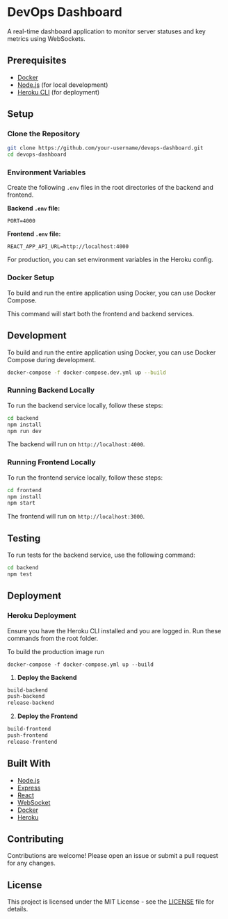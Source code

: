 # DevOps Dashboard

A real-time dashboard application to monitor server statuses and key metrics using WebSockets.

## Prerequisites

- [Docker](https://www.docker.com/)
- [Node.js](https://nodejs.org/) (for local development)
- [Heroku CLI](https://devcenter.heroku.com/articles/heroku-cli) (for deployment)

## Setup

### Clone the Repository

```sh
git clone https://github.com/your-username/devops-dashboard.git
cd devops-dashboard
```

### Environment Variables

Create the following `.env` files in the root directories of the backend and frontend.

**Backend `.env` file:**

```
PORT=4000
```

**Frontend `.env` file:**

```
REACT_APP_API_URL=http://localhost:4000
```

For production, you can set environment variables in the Heroku config.

### Docker Setup

To build and run the entire application using Docker, you can use Docker Compose.

This command will start both the frontend and backend services.

## Development

To build and run the entire application using Docker, you can use Docker Compose during development.

```sh
docker-compose -f docker-compose.dev.yml up --build
```

### Running Backend Locally

To run the backend service locally, follow these steps:

```sh
cd backend
npm install
npm run dev
```

The backend will run on `http://localhost:4000`.

### Running Frontend Locally

To run the frontend service locally, follow these steps:

```sh
cd frontend
npm install
npm start
```

The frontend will run on `http://localhost:3000`.

## Testing

To run tests for the backend service, use the following command:

```sh
cd backend
npm test
```

## Deployment

### Heroku Deployment

Ensure you have the Heroku CLI installed and you are logged in. Run these commands from the root folder.

To build the production image run

```
docker-compose -f docker-compose.yml up --build
```

1. **Deploy the Backend**

```sh
build-backend
push-backend
release-backend
```

2. **Deploy the Frontend**

```sh
build-frontend
push-frontend
release-frontend
```

## Built With

- [Node.js](https://nodejs.org/)
- [Express](https://expressjs.com/)
- [React](https://reactjs.org/)
- [WebSocket](https://developer.mozilla.org/en-US/docs/Web/API/WebSocket)
- [Docker](https://www.docker.com/)
- [Heroku](https://www.heroku.com/)

## Contributing

Contributions are welcome! Please open an issue or submit a pull request for any changes.

## License

This project is licensed under the MIT License - see the [LICENSE](LICENSE) file for details.
